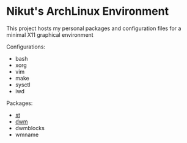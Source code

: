 # Nikut's ArchLinux Environment

This project hosts my personal packages and configuration files for a minimal X11 graphical environment

Configurations:

* bash
* xorg
* vim
* make
* sysctl
* iwd

Packages:

* [st](docs/st.md)
* [dwm](docs/dwm.md)
* dwmblocks
* wmname
